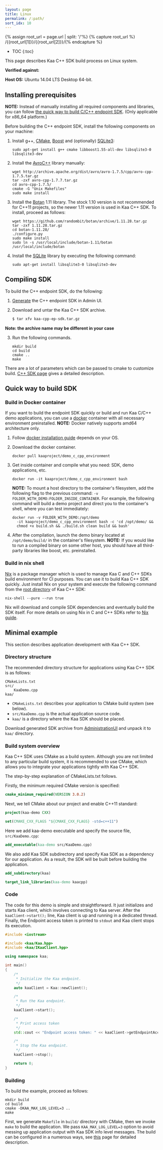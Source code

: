 ```yaml
---
layout: page
title: Linux
permalink: /:path/
sort_idx: 10
---
```

{% assign root_url = page.url | split: '/'%}
{% capture root_url  %} /{{root_url[1]}}/{{root_url[2]}}/{% endcapture %}

* TOC
{:toc}

This page describes Kaa C++ SDK build process on Linux system.

**Verified against:**

**Host OS:** Ubuntu 14.04 LTS Desktop 64-bit.

## Installing prerequisites

**NOTE:** Instead of manually installing all required components and libraries, you can follow [the quick way to build C/C++ endpoint SDK](#quick-way-to-build-sdk).
(Only applicable for x86\_64 platform.)

Before building the C++ endpoint SDK, install the following components on your machine:

1. Install g++, [CMake](https://cmake.org/download/), [Boost](http://www.boost.org/users/download/) and (optionally) [SQLite3](https://sqlite.org/download.html):

   ```
   sudo apt-get install g++ cmake libboost1.55-all-dev libsqlite3-0 libsqlite3-dev
   ```

4. Install the [AvroC++](http://avro.apache.org/docs/1.7.6/api/cpp/html/index.html) library manually:

   ```
   wget http://archive.apache.org/dist/avro/avro-1.7.5/cpp/avro-cpp-1.7.5.tar.gz
   tar -zxf avro-cpp-1.7.7.tar.gz
   cd avro-cpp-1.7.5/
   cmake -G "Unix Makefiles"
   sudo make install
   ```

5. Install the [Botan](http://botan.randombit.net/) 1.11 library. The stock 1.10 version is not recommended for C++11 projects,
so the newer 1.11 version is used in Kaa C++ SDK.
To install, proceed as follows:

   ```
   wget https://github.com/randombit/botan/archive/1.11.28.tar.gz
   tar -zxf 1.11.28.tar.gz
   cd botan-1.11.28/
   ./configure.py
   sudo make install
   sudo ln -s /usr/local/include/botan-1.11/botan /usr/local/include/botan
   ```

6. Install the [SQLite](https://www.sqlite.org/index.html) library by executing the following command:

    ```
    sudo apt-get install libsqlite3-0 libsqlite3-dev
    ```
## Compiling SDK

To build the C++ endpoint SDK, do the following:

<!-- TODO: KAA-700 -->
1. [Generate]({{root_url}}Administration-UI-guide#AdministrationUIguide-GeneratingSDK) the C++ endpoint SDK in Admin UI.
2. Download and untar the Kaa C++ SDK archive.

   ``` bash
   $ tar xfv kaa-cpp-ep-sdk.tar.gz
   ```
**Note: the archive name may be different in your case**

3. Run the following commands.

   ```
   mkdir build
   cd build
   cmake ..
   make
   ```

There are a lot of parameters which can be passed to cmake to customize build. [C++ SDK page]({{root_url}}Programming-guide/Using-Kaa-endpoint-SDKs/C++/) gives a detailed description.

## Quick way to build SDK

### Build in Docker container
If you want to build the endpoint SDK quickly or build and run Kaa C/C++ demo applications, you can use a [docker](https://www.docker.com/) container with all necessary environment preinstalled.
**NOTE:** Docker natively supports amd64 architecture only.

1. Follow [docker installation guide](http://docs.docker.com/index.html) depends on your OS.
2. Download the docker container.

   ```
   docker pull kaaproject/demo_c_cpp_environment
   ```

3. Get inside container and compile what you need: SDK, demo applications, etc.

   ```
   docker run -it kaaproject/demo_c_cpp_environment bash
   ```

    **NOTE:**
    To mount a host directory to the container's filesystem, add the following flag to the previous command: `-v FOLDER_WITH_DEMO:FOLDER_INSIDE_CONTAINER`.
    For example, the following command will build a demo project and direct you to the container's shell, where you can test immediately:

   ```
   docker run -v FOLDER_WITH_DEMO:/opt/demo
     -it kaaproject/demo_c_cpp_environment bash -c 'cd /opt/demo/ &&
     chmod +x build.sh && ./build.sh clean build && bash'
   ```

4. After the compilation, launch the demo binary located at `/opt/demo/build/` in the container's filesystem.
**NOTE:**
If you would like to run a compiled binary on some other host, you should have all third-party libraries like boost, etc. preinstalled.

### Build in nix shell
[Nix](https://nixos.org/nix) is a package manager which is used to manage Kaa C and C++ SDKs build environment for CI purposes. You can use it to build Kaa C++ SDK quickly.
Just install Nix on your system and execute the following command from the [root directory](https://github.com/kaaproject/kaa/tree/master/client/client-multi/client-cpp) of Kaa C++ SDK:

```
nix-shell --pure --run true
```

Nix will download and compile SDK dependencies and eventually build the SDK itself.
For more details on using Nix in C and C++ SDKs refer to [Nix guide]({{root_url}}Customization-guide/Endpoint-SDKs/C-SDK/Environment-setup/Nix-guide).

## Minimal example
This section describes application development with Kaa C++ SDK.

### Directory structure

The recommended directory structure for applications using Kaa C++ SDK is as follows:

```
CMakeLists.txt
src/
    KaaDemo.cpp
kaa/
```

* `CMakeLists.txt` describes your application to CMake build system (see below).
* `src/KaaDemo.cpp` is the actual application source code.
* `kaa/` is a directory where the Kaa SDK should be placed.
<!-- TODO: KAA-700 -->
Download generated SDK archive from [AdministrationUI](TODO) and unpack it to `kaa/` directory.


### Build system overview
Kaa C++ SDK uses CMake as a build system. Although you are not limited to any particular build system,
it is recommended to use CMake, which allows you to integrate your applications tightly with Kaa C++ SDK.

The step-by-step explanation of CMakeLists.txt follows.

Firstly, the minimum required CMake  version is specified:

```CMake
cmake_minimum_required(VERSION 3.0.2)
```

Next, we tell CMake about our project and enable C++11 standard:

```CMake
project(kaa-demo CXX)

set(CMAKE_CXX_FLAGS "${CMAKE_CXX_FLAGS} -std=c++11")
```

Here we add kaa-demo executable and specify the source file, `src/KaaDemo.cpp`:

```CMake
add_executable(kaa-demo src/KaaDemo.cpp)
```

We also add Kaa SDK subdirectory and specify Kaa SDK as a dependency for our application.
As a result, the SDK will be built before building the application.

```CMake
add_subdirectory(kaa)

target_link_libraries(kaa-demo kaacpp)
```

### Code

The code for this demo is simple and straightforward. It just initializes and starts Kaa client,
which involves connecting to Kaa server. After the `kaaClient->start();` line, Kaa client is up and running in a dedicated thread.
Finally, the Endpoint access token is printed to `stdout` and Kaa client stops its execution.

```c++
#include <iostream>

#include <kaa/Kaa.hpp>
#include <kaa/IKaaClient.hpp>

using namespace kaa;

int main()
{
    /*
     * Initialize the Kaa endpoint.
     */
    auto kaaClient = Kaa::newClient();

    /*
     * Run the Kaa endpoint.
     */
    kaaClient->start();

    /*
     * Print access token
     */
    std::cout << "Endpoint access token: " << kaaClient->getEndpointAccessToken() << std::endl;

    /*
     * Stop the Kaa endpoint.
     */
    kaaClient->stop();

    return 0;
}
```

### Building

To build the example, proceed as follows:

```
mkdir build
cd build
cmake -DKAA_MAX_LOG_LEVEL=3 ..
make
```

First, we generate `Makefile` in `build/` directory with CMake, then we invoke `make` to build the application.
We pass `KAA_MAX_LOG_LEVEL=3` option to avoid messing up application output with Kaa SDK info level messages.
The build can be configured in a numerous ways, see [this]({{root_url}}Programming-guide/Using-Kaa-endpoint-SDKs/C++/) page for detailed description.
